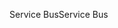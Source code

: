 <span data-ttu-id="1ecda-101">Service Bus</span><span class="sxs-lookup"><span data-stu-id="1ecda-101">Service Bus</span></span>